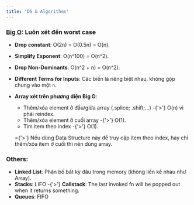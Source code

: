 ```yaml
---
title: 'DS & Algorithms'
---
```


### [Big O](https://www.bigocheatsheet.com/): Luôn xét đến worst case

- **Drop constant**: O(2n) = O(0.5n) = O(n).
- **Simplify Exponent**: O(n^100) = O(n^2).
- **Drop Non-Dominants**: O(n^2 + n) = O(n^2).
- **Different Terms for Inputs**: Các biến là riêng biệt nhau, không gộp chung vào một `n`.
- **Array xét trên phương diện Big O**:

  - Thêm/xóa element ở đầu/giữa array (.splice; .shift;…) -{'>'} O(n) vì phải reindex.
  - Thêm/xóa element ở cuối array -{'>'} O(1).
  - Tìm item theo index -{'>'} O(1).

  ={'>'} Nếu dùng Data Structure này để truy cập item theo index, hay chỉ thêm/xóa item ở cuối thì nên dùng array.

### Others:

- **Linked List**: Phân bố bất kỳ đâu trong memory (không liền kề nhau như Array).
- **Stacks**: LIFO -{'>'} **Callstack**: The last invoked fn will be popped out when it returns something.
- **Queues**: FIFO
